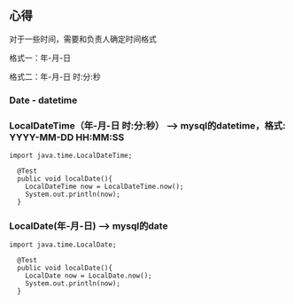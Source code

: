 
## 心得

对于一些时间，需要和负责人确定时间格式

格式一：年-月-日

格式二：年-月-日 时:分:秒

### Date - datetime



### LocalDateTime（年-月-日 时:分:秒） -->  mysql的datetime，格式: YYYY-MM-DD HH:MM:SS

```jshelllanguage
import java.time.LocalDateTime;

  @Test
  public void localDate(){
    LocalDateTime now = LocalDateTime.now();
    System.out.println(now);
  }
```

### LocalDate(年-月-日)  -->   mysql的date

```jshelllanguage
import java.time.LocalDate;

  @Test
  public void localDate(){
    LocalDate now = LocalDate.now();
    System.out.println(now);
  }
```
